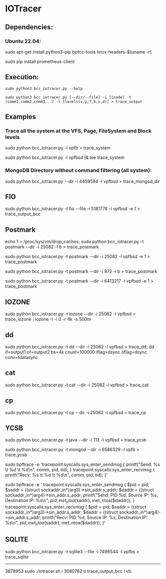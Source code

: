 # IOTracer

## Dependencies:

### Ubuntu 22.04:

sudo apt-get install python3-pip bpfcc-tools linux-headers-$(uname -r)

sudo pip install prometheus-client


## Execution:

```sudo python3 bcc_iotracer.py --help```

```sudo python3 bcc_iotracer.py [--dir/--file] -i [inode] -t [comm1,comm2,comm3...] -l [levels(v,p,f,b,s,d)] > trace_output```

## Examples

### Trace all the system at the VFS, Page, FileSystem and Block levels

sudo python bcc_iotracer.py -l vpfb > trace_system

sudo python bcc_iotracer.py -l vpfbsd |& tee trace_system

### MongoDB Directory without command filtering (all system):

sudo python bcc_iotracer.py --dir -i 4459594 -l vpfbsd > trace_mongod_dir

## FIO
 
sudo python bcc_iotracer.py -t fio --file -i 5181778 -l vpfbsd -e 1 > trace_output_bcc

## Postmark

echo 1 > /proc/sys/vm/drop_caches; sudo python bcc_iotracer.py -t postmark --dir -i 25082 -l b > trace_postmark

sudo python bcc_iotracer.py -t postmark --dir -i 25082 -l vpfbsd -e 1 > trace_postmark

sudo python bcc_iotracer.py -t postmark --dir -i 972 -l b > trace_postmark

sudo python bcc_iotracer.py -t postmark --dir -i 6413217 -l vpfbsd -e 1 > trace_postmark

## IOZONE

sudo python bcc_iotracer.py -t iozone --dir -i 25082 -l vpfbsd > trace_iozone ; iozone -I -i 0 -r 4k -s 500m

## dd
sudo python bcc_iotracer.py -t dd --dir -i 25082 -l vpfbsd > trace_dd; dd if=output1 of=output2 bs=4k count=100000 iflag=dsync  oflag=dsync conv=fdatasync

## cat
sudo python bcc_iotracer.py -t cat --dir -i 25082 -l vpfbsd > trace_cat

## cp
sudo python bcc_iotracer.py -t cp --dir -i 25082 -l vpfbsd > trace_cp

## YCSB 

sudo python bcc_iotracer.py -t java --dir -i 113 -l vpfbsd > trace_ycsb

sudo python bcc_iotracer.py -t mongod --dir -i 6586329 -l vpfb > trace_ycsb

sudo bpftrace -e 'tracepoint:syscalls:sys_enter_sendmsg { printf("Send: %s \t %d \t %d\n", comm, pid, tid); } tracepoint:syscalls:sys_enter_recvmsg { printf("Recv: %s \t %d \t %d\n", comm, pid, tid); }'

sudo bpftrace -e '
tracepoint:syscalls:sys_enter_sendmsg {
    $pid = pid;
    $saddr = ((struct sockaddr_in*)arg3)->sin_addr.s_addr;
    $daddr = ((struct sockaddr_in*)arg4)->sin_addr.s_addr;
    printf("Send: PID %d, Source IP: %s, Destination IP: %s\n", $pid, inet_ntoa($saddr), inet_ntoa($daddr));
}
tracepoint:syscalls:sys_enter_recvmsg {
    $pid = pid;
    $saddr = ((struct sockaddr_in*)arg3)->sin_addr.s_addr;
    $daddr = ((struct sockaddr_in*)arg4)->sin_addr.s_addr;
    printf("Recv: PID %d, Source IP: %s, Destination IP: %s\n", $pid, inet_ntoa($saddr), inet_ntoa($daddr));
}'


## SQLITE

sudo python bcc_iotracer.py -t sqlite3 --file -i 7496544 -l vpfbs > trace_sqlite

********************************************

3878953
sudo ./iotracer.sh i 3080762 o trace_output_bcc l vb
